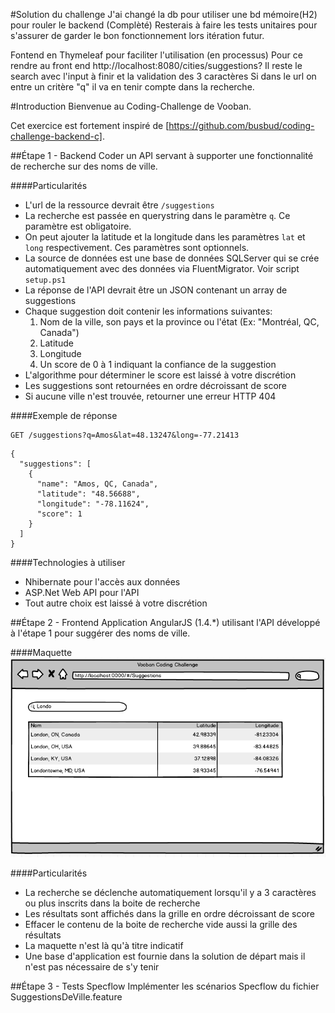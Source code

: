 #Solution du challenge
J'ai changé la db pour utiliser une bd mémoire(H2) pour rouler le backend (Complèté)
Resterais à faire les tests unitaires pour s'assurer de garder le bon fonctionnement
lors itération futur.

Fontend en Thymeleaf pour faciliter l'utilisation (en processus)
Pour ce rendre au front end http://localhost:8080/cities/suggestions?
Il reste le search avec l'input à finir et la validation des 3 caractères
Si dans le url on entre un critère "q" il va en tenir compte dans la recherche.


#Introduction
Bienvenue au Coding-Challenge de Vooban.

Cet exercice est fortement inspiré de [https://github.com/busbud/coding-challenge-backend-c].

##Étape 1 - Backend
Coder un API servant à supporter une fonctionnalité de recherche sur des noms de ville.

####Particularités
- L'url de la ressource devrait être `/suggestions`
- La recherche est passée en querystring dans le paramètre `q`.  Ce paramètre est obligatoire.
- On peut ajouter la latitude et la longitude dans les paramètres `lat` et `long` respectivement.  Ces paramètres sont optionnels.
- La source de données est une base de données SQLServer qui se crée automatiquement avec des données via FluentMigrator.  Voir script `setup.ps1`
- La réponse de l'API devrait être un JSON contenant un array de suggestions
- Chaque suggestion doit contenir les informations suivantes:
    1) Nom de la ville, son pays et la province ou l'état (Ex: "Montréal, QC, Canada")
    2) Latitude
    3) Longitude
    4) Un score de 0 à 1 indiquant la confiance de la suggestion
- L'algorithme pour déterminer le score est laissé à votre discrétion
- Les suggestions sont retournées en ordre décroissant de score
- Si aucune ville n'est trouvée, retourner une erreur HTTP 404

####Exemple de réponse
```
GET /suggestions?q=Amos&lat=48.13247&long=-77.21413
```

```
{
  "suggestions": [
    {
      "name": "Amos, QC, Canada",
      "latitude": "48.56688",
      "longitude": "-78.11624",
      "score": 1
    }
  ]
}
```

####Technologies à utiliser
- Nhibernate pour l'accès aux données
- ASP.Net Web API pour l'API
- Tout autre choix est laissé à votre discrétion

##Étape 2 - Frontend
Application AngularJS (1.4.*) utilisant l'API développé à l'étape 1 pour suggérer des noms de ville.

####Maquette
![Maquette](mockup.png)

####Particularités
- La recherche se déclenche automatiquement lorsqu'il y a 3 caractères ou plus inscrits dans la boite de recherche
- Les résultats sont affichés dans la grille en ordre décroissant de score
- Effacer le contenu de la boite de recherche vide aussi la grille des résultats
- La maquette n'est là qu'à titre indicatif
- Une base d'application est fournie dans la solution de départ mais il n'est pas nécessaire de s'y tenir

##Étape 3 - Tests Specflow
Implémenter les scénarios Specflow du fichier SuggestionsDeVille.feature
